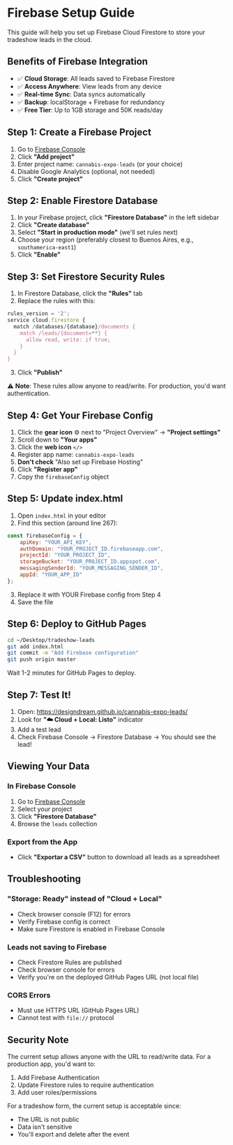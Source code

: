 # Firebase Setup Guide

This guide will help you set up Firebase Cloud Firestore to store your tradeshow leads in the cloud.

## Benefits of Firebase Integration

- ✅ **Cloud Storage**: All leads saved to Firebase Firestore
- ✅ **Access Anywhere**: View leads from any device
- ✅ **Real-time Sync**: Data syncs automatically
- ✅ **Backup**: localStorage + Firebase for redundancy
- ✅ **Free Tier**: Up to 1GB storage and 50K reads/day

## Step 1: Create a Firebase Project

1. Go to [Firebase Console](https://console.firebase.google.com/)
2. Click **"Add project"**
3. Enter project name: `cannabis-expo-leads` (or your choice)
4. Disable Google Analytics (optional, not needed)
5. Click **"Create project"**

## Step 2: Enable Firestore Database

1. In your Firebase project, click **"Firestore Database"** in the left sidebar
2. Click **"Create database"**
3. Select **"Start in production mode"** (we'll set rules next)
4. Choose your region (preferably closest to Buenos Aires, e.g., `southamerica-east1`)
5. Click **"Enable"**

## Step 3: Set Firestore Security Rules

1. In Firestore Database, click the **"Rules"** tab
2. Replace the rules with this:

```javascript
rules_version = '2';
service cloud.firestore {
  match /databases/{database}/documents {
    match /leads/{document=**} {
      allow read, write: if true;
    }
  }
}
```

3. Click **"Publish"**

⚠️ **Note**: These rules allow anyone to read/write. For production, you'd want authentication.

## Step 4: Get Your Firebase Config

1. Click the **gear icon** ⚙️ next to "Project Overview" → **"Project settings"**
2. Scroll down to **"Your apps"**
3. Click the **web icon** `</>`
4. Register app name: `cannabis-expo-leads`
5. **Don't check** "Also set up Firebase Hosting"
6. Click **"Register app"**
7. Copy the `firebaseConfig` object

## Step 5: Update index.html

1. Open `index.html` in your editor
2. Find this section (around line 267):

```javascript
const firebaseConfig = {
    apiKey: "YOUR_API_KEY",
    authDomain: "YOUR_PROJECT_ID.firebaseapp.com",
    projectId: "YOUR_PROJECT_ID",
    storageBucket: "YOUR_PROJECT_ID.appspot.com",
    messagingSenderId: "YOUR_MESSAGING_SENDER_ID",
    appId: "YOUR_APP_ID"
};
```

3. Replace it with YOUR Firebase config from Step 4
4. Save the file

## Step 6: Deploy to GitHub Pages

```bash
cd ~/Desktop/tradeshow-leads
git add index.html
git commit -m "Add Firebase configuration"
git push origin master
```

Wait 1-2 minutes for GitHub Pages to deploy.

## Step 7: Test It!

1. Open: https://designdream.github.io/cannabis-expo-leads/
2. Look for **"☁️ Cloud + Local: Listo"** indicator
3. Add a test lead
4. Check Firebase Console → Firestore Database → You should see the lead!

## Viewing Your Data

### In Firebase Console
1. Go to [Firebase Console](https://console.firebase.google.com/)
2. Select your project
3. Click **"Firestore Database"**
4. Browse the `leads` collection

### Export from the App
- Click **"Exportar a CSV"** button to download all leads as a spreadsheet

## Troubleshooting

### "Storage: Ready" instead of "Cloud + Local"
- Check browser console (F12) for errors
- Verify Firebase config is correct
- Make sure Firestore is enabled in Firebase Console

### Leads not saving to Firebase
- Check Firestore Rules are published
- Check browser console for errors
- Verify you're on the deployed GitHub Pages URL (not local file)

### CORS Errors
- Must use HTTPS URL (GitHub Pages URL)
- Cannot test with `file://` protocol

## Security Note

The current setup allows anyone with the URL to read/write data. For a production app, you'd want to:
1. Add Firebase Authentication
2. Update Firestore rules to require authentication
3. Add user roles/permissions

For a tradeshow form, the current setup is acceptable since:
- The URL is not public
- Data isn't sensitive
- You'll export and delete after the event
